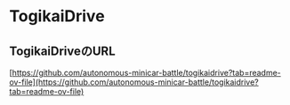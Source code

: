 # TogikaiDrive

## TogikaiDriveのURL

[https://github.com/autonomous-minicar-battle/togikaidrive?tab=readme-ov-file](https://github.com/autonomous-minicar-battle/togikaidrive?tab=readme-ov-file)


